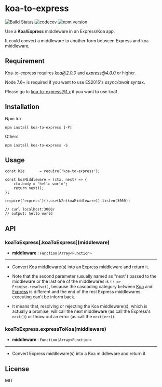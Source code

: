 # koa-to-express

[![Build Status](https://travis-ci.org/xingxingted/koa-to-express.svg?branch=master)](https://travis-ci.org/xingxingted/koa-to-express)
[![codecov](https://codecov.io/gh/xingxingted/koa-to-express/branch/master/graph/badge.svg)](https://codecov.io/gh/xingxingted/koa-to-express)
[![npm version](https://badge.fury.io/js/koa-to-express.svg)](https://badge.fury.io/js/koa-to-express)

Use a **Koa/Express** middleware in an Express/Koa app.

It could convert a middleware to another form between Express and koa middleware.

## Requirement
Koa-to-express requires *koa@2.0.0* and *express@4.0.0* or higher.

Node 7.6+ is required if you want to use ES2015's *async/await* syntax.

Please go to [koa-to-express@1.x](https://github.com/xingxingted/koa-to-express/tree/1.x) if you want to use koa1.

## Installation
Npm 5.x
```
npm install koa-to-express [-P]
```

Others
```
npm install koa-to-express -S
```

## Usage

```
const k2e       = require('koa-to-express');

const koaMiddleware = (ctx, next) => {
    ctx.body = 'hello world';
    return next();
};

require('express')().use(k2e(koaMiddleware)).listen(3000);

// curl localhost:3000/
// output: hello world
```

## API

### koaToExpress[.koaToExpress]\(middleware)

- **middleware** : `Function|Array<Function>`

****

* Convert Koa middleware(s) into an Express middleware and return it.

* Note that the second parameter (usually named as "next") passed to the middleware or the last one of the middlewares is `() => Promise.resolve()`, because the cascading category between [Koa](https://github.com/koajs/koa/blob/master/docs/api/index.md#cascading) and [Express](http://expressjs.com/en/guide/writing-middleware.html) is different and the end of the rest Express middlewares executing can't be inform back.

* It means that, resolving or rejecting the Koa middleware(s), which is actually a promise, will call the next middleware (as call the Express's `next()`) or throw out an error (as call the `next(err)`).

### koaToExpress.expressToKoa(middleware)

- **middleware** : `Function|Array<Function>`

****

* Convert Express middleware(s) into a Koa middleware and return it.

## License

MIT
